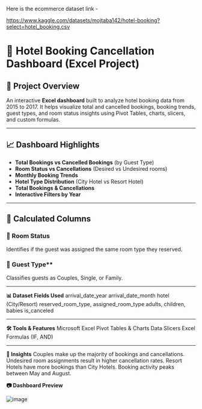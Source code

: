 Here is the ecommerce dataset link -

https://www.kaggle.com/datasets/mojtaba142/hotel-booking?select=hotel_booking.csv

# 🏨 Hotel Booking Cancellation Dashboard (Excel Project)

## 📌 Project Overview

An interactive **Excel dashboard** built to analyze hotel booking data from 2015 to 2017. It helps visualize total and cancelled bookings, booking trends, guest types, and room status insights using Pivot Tables, charts, slicers, and custom formulas.

---

## 📈 Dashboard Highlights

- **Total Bookings vs Cancelled Bookings** (by Guest Type)
- **Room Status vs Cancellations** (Desired vs Undesired rooms)
- **Monthly Booking Trends**
- **Hotel Type Distribution** (City Hotel vs Resort Hotel)
- **Total Bookings & Cancellations**
- **Interactive Filters by Year**

---

## 🧠 Calculated Columns

### 🔹 Room Status

Identifies if the guest was assigned the same room type they reserved.

### 🔹 Guest Type**
Classifies guests as Couples, Single, or Family.

---
**📊 Dataset Fields Used**
arrival_date_year
arrival_date_month
hotel (City/Resort)
reserved_room_type, assigned_room_type
adults, children, babies
is_canceled

---
**🛠 Tools & Features**
Microsoft Excel
Pivot Tables & Charts
Data Slicers
Excel Formulas (IF, AND)

---
**📌 Insights**
Couples make up the majority of bookings and cancellations.
Undesired room assignments result in higher cancellation rates.
Resort Hotels have more bookings than City Hotels.
Booking activity peaks between May and August.

**📷 Dashboard Preview**

![image](https://github.com/user-attachments/assets/76d2b161-57d5-44f8-ba8b-e7931c66afd3)


